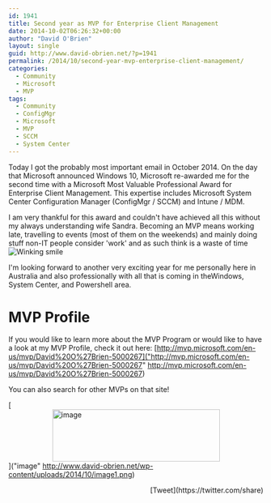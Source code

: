```yaml
---
id: 1941
title: Second year as MVP for Enterprise Client Management
date: 2014-10-02T06:26:32+00:00
author: "David O'Brien"
layout: single
guid: http://www.david-obrien.net/?p=1941
permalink: /2014/10/second-year-mvp-enterprise-client-management/
categories:
  - Community
  - Microsoft
  - MVP
tags:
  - Community
  - ConfigMgr
  - Microsoft
  - MVP
  - SCCM
  - System Center
---
```

Today I got the probably most important email in October 2014. On the day that Microsoft announced Windows 10, Microsoft re-awarded me for the second time with a Microsoft Most Valuable Professional Award for Enterprise Client Management. This expertise includes Microsoft System Center Configuration Manager (ConfigMgr / SCCM) and Intune / MDM.

I am very thankful for this award and couldn't have achieved all this without my always understanding wife Sandra. Becoming an MVP means working late, travelling to events (most of them on the weekends) and mainly doing stuff non-IT people consider 'work' and as such think is a waste of time <img class="img-responsive wlEmoticon wlEmoticon-winkingsmile" style="border-style: none;" src="http://www.david-obrien.net/wp-content/uploads/2014/10/wlEmoticon-winkingsmile.png" alt="Winking smile" />

I'm looking forward to another very exciting year for me personally here in Australia and also professionally with all that is coming in theWindows, System Center, and Powershell area.

# MVP Profile

If you would like to learn more about the MVP Program or would like to have a look at my MVP Profile, check it out here: [http://mvp.microsoft.com/en-us/mvp/David%20O%27Brien-5000267]("http://mvp.microsoft.com/en-us/mvp/David%20O%27Brien-5000267" http://mvp.microsoft.com/en-us/mvp/David%20O%27Brien-5000267)
  
You can also search for other MVPs on that site!

[<img style="background-image: none; float: none; padding-top: 0px; padding-left: 0px; margin-left: auto; display: block; padding-right: 0px; margin-right: auto; border: 0px;" title="image" src="http://www.david-obrien.net/wp-content/uploads/2014/10/image_thumb1.png" alt="image" width="331" height="103" border="0" />]("image" http://www.david-obrien.net/wp-content/uploads/2014/10/image1.png) 

<div style="float: right; margin-left: 10px;">
  [Tweet](https://twitter.com/share)
</div>



